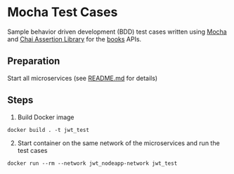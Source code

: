 # Mocha Test Cases
Sample behavior driven development (BDD) test cases written using [Mocha](https://mochajs.org) and [Chai Assertion Library](https://www.chaijs.com) for the [books](../books/books_mongodb.js) APIs.

## Preparation

Start all microservices (see [README.md](../README.md) for details)

## Steps

1. Build Docker image
```
docker build . -t jwt_test
```
2. Start container on the same network of the microservices and run the test cases 
```
docker run --rm --network jwt_nodeapp-network jwt_test
```